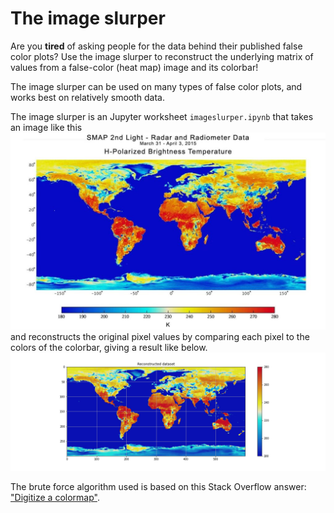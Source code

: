 # The image slurper
Are you **tired** of asking people for the data behind their published false color plots? Use the image slurper to reconstruct the underlying matrix of values from a false-color (heat map) image and its colorbar! 

The image slurper can be used on many types of false color plots, and works best on relatively smooth data.

The image slurper is an Jupyter worksheet `imageslurper.ipynb` that takes an image like this
![Source image](img/world-temp.jpg)
and reconstructs the original pixel values by comparing each pixel to the colors of the colorbar, giving a result like below.
![Result image](world-temp.jpg.reconstructed.jpg)
 

The brute force algorithm used is based on this Stack Overflow answer: ["Digitize a colormap"](https://stackoverflow.com/a/43844204/3198895).